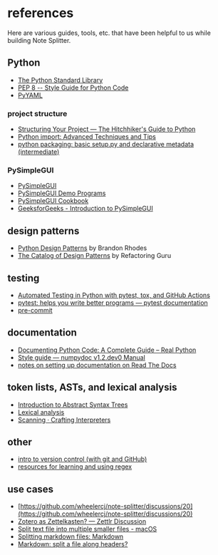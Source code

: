 # references

Here are various guides, tools, etc. that have been helpful to us while building Note Splitter.

## Python

* [The Python Standard Library](https://docs.python.org/3.10/)
* [PEP 8 -- Style Guide for Python Code](https://www.python.org/dev/peps/pep-0008/)
* [PyYAML](https://pyyaml.org/wiki/PyYAMLDocumentation)

### project structure

* [Structuring Your Project — The Hitchhiker's Guide to Python](https://docs.python-guide.org/writing/structure/)
* [Python import: Advanced Techniques and Tips](https://realpython.com/python-import/#create-and-install-a-local-package)
* [python packaging: basic setup.py and declarative metadata (intermediate)](https://www.youtube.com/watch?v=GaWs-LenLYE&list=PLWBKAf81pmOaP9naRiNAqug6EBnkPakvY)

### PySimpleGUI

* [PySimpleGUI](http://www.PySimpleGUI.org)
* [PySimpleGUI Demo Programs](https://github.com/PySimpleGUI/PySimpleGUI/tree/master/DemoPrograms)
* [PySimpleGUI Cookbook](http://Cookbook.PySimpleGUI.org)
* [GeeksforGeeks - Introduction to PySimpleGUI](https://www.geeksforgeeks.org/introduction-to-pysimplegui/)

## design patterns

* [Python Design Patterns](https://python-patterns.guide/) by Brandon Rhodes
* [The Catalog of Design Patterns](https://refactoring.guru/design-patterns/catalog) by Refactoring Guru

## testing

* [Automated Testing in Python with pytest, tox, and GitHub Actions](https://www.youtube.com/watch?v=DhUpxWjOhME)
* [pytest: helps you write better programs — pytest documentation](https://docs.pytest.org/en/6.2.x/)
* [pre-commit](https://pre-commit.com/)

## documentation

* [Documenting Python Code: A Complete Guide – Real Python](https://realpython.com/documenting-python-code/#docstring-formats)
* [Style guide — numpydoc v1.2.dev0 Manual](https://numpydoc.readthedocs.io/en/latest/format.html)
* [notes on setting up documentation on Read The Docs](https://note-splitter.readthedocs.io/en/latest/doc-setup.html)

## token lists, ASTs, and lexical analysis

* [Introduction to Abstract Syntax Trees](https://www.twilio.com/blog/abstract-syntax-trees)
* [Lexical analysis](https://en.wikipedia.org/wiki/Lexical_analysis)
* [Scanning · Crafting Interpreters](https://craftinginterpreters.com/scanning.html)

## other

* [intro to version control (with git and GitHub)](https://wheelercj.github.io/notes/pages/20210907144216.html)
* [resources for learning and using regex](https://wheelercj.github.io/notes/pages/20210506235005.html)

## use cases

* [https://github.com/wheelercj/note-splitter/discussions/20](https://github.com/wheelercj/note-splitter/discussions/20)
* [Zotero as Zettelkasten? — Zettlr Discussion](https://forum.zettlr.com/discussion/94/zotero-as-zettelkasten)
* [Split text file into multiple smaller files - macOS](https://talk.automators.fm/t/split-text-file-into-multiple-smaller-files/11277/9)
* [Splitting markdown files: Markdown](https://www.reddit.com/r/Markdown/comments/8sjeui/splitting_markdown_files/)
* [Markdown: split a file along headers?](https://forum.zettelkasten.de/discussion/797/ot-markdown-split-a-file-along-headers)
